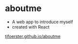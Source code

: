 # aboutme

* A web app to introduce myself
* created with React

[tjfoerster.github.io/aboutme](https://tjfoerster.github.io/aboutme)
